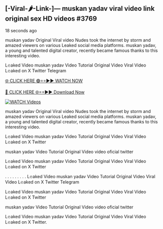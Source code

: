 ## [-Viral-🌶-Link-]— muskan yadav viral video link original sex HD videos #3769

18 seconds ago

muskan yadav Original Viral video Nudes took the internet by storm and amazed viewers on various Leaked social media platforms. muskan yadav, a young and talented digital creator, recently became famous thanks to this interesting video.

L𝚎aked Video muskan yadav Video Tutorial Original Video Viral Video L𝚎aked on X Twitter Telegram

[🌐 CLICK HERE 🟢==►► WATCH NOW](https://valovideo.net/valo-video/?bom)

[🔴 CLICK HERE 🌐==►► Download Now](https://valovideo.net/valo-video/?bom)

[![WATCH Videos](https://i.imgur.com/dJHk4Zq.gif)](https://valovideo.net/valo-video/?bom)

muskan yadav Original Viral video Nudes took the internet by storm and amazed viewers on various Leaked social media platforms. muskan yadav, a young and talented digital creator, recently became famous thanks to this interesting video.

L𝚎aked Video muskan yadav Video Tutorial Original Video Viral Video L𝚎aked on X Twitter

muskan yadav Video Tutorial Original Video video oficial twitter

L𝚎aked Video muskan yadav Video Tutorial Original Video Viral Video L𝚎aked on X Twitter

. . . . . . . . . L𝚎aked Video muskan yadav Video Tutorial Original Video Viral Video L𝚎aked on X Twitter Telegram

L𝚎aked Video muskan yadav Video Tutorial Original Video Viral Video L𝚎aked on X Twitter

muskan yadav Video Tutorial Original Video video oficial twitter

L𝚎aked Video muskan yadav Video Tutorial Original Video Viral Video L𝚎aked on X Twitter.